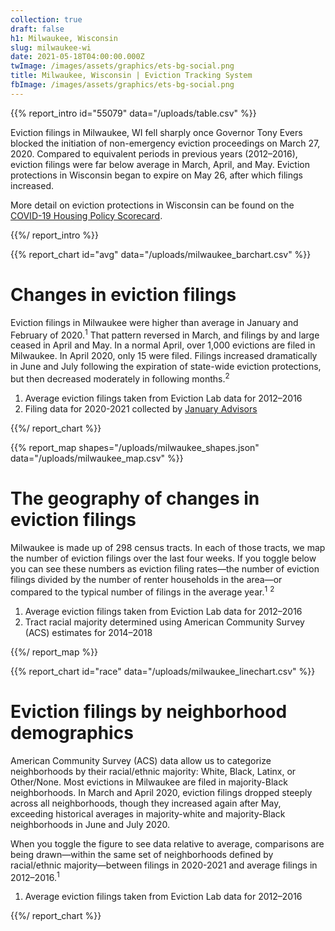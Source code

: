 ```yaml
---
collection: true
draft: false
h1: Milwaukee, Wisconsin
slug: milwaukee-wi
date: 2021-05-18T04:00:00.000Z
twImage: /images/assets/graphics/ets-bg-social.png
title: Milwaukee, Wisconsin | Eviction Tracking System
fbImage: /images/assets/graphics/ets-bg-social.png
---
```


{{% report_intro id="55079" data="/uploads/table.csv" %}}







Eviction filings in Milwaukee, WI fell sharply once Governor Tony Evers blocked the initiation of non-emergency eviction proceedings on March 27, 2020. Compared to equivalent periods in previous years (2012–2016), eviction filings were far below average in March, April, and May. Eviction protections in Wisconsin began to expire on May 26, after which filings increased. 

More detail on eviction protections in Wisconsin can be found on the [COVID-19 Housing Policy Scorecard](https://evictionlab.org/covid-policy-scorecard/wi/).







{{%/ report_intro %}}



{{% report_chart id="avg" data="/uploads/milwaukee_barchart.csv" %}}

# Changes in eviction filings

Eviction filings in Milwaukee were higher than average in January and February of 2020.<sup>1</sup> That pattern reversed in March, and filings by and large ceased in April and May. In a normal April, over 1,000 evictions are filed in Milwaukee. In April 2020, only 15 were filed. Filings increased dramatically in June and July following the expiration of state-wide eviction protections, but then decreased moderately in following months.<sup>2</sup>

1. Average eviction filings taken from Eviction Lab data for 2012–2016
2. Filing data for 2020-2021 collected by [January Advisors](https://www.januaryadvisors.com/)

{{%/ report_chart %}}



{{% report_map shapes="/uploads/milwaukee_shapes.json" data="/uploads/milwaukee_map.csv" %}}







# The geography of changes in eviction filings

Milwaukee is made up of 298 census tracts. In each of those tracts, we map the number of eviction filings over the last four weeks. If you toggle below you can see these numbers as eviction filing rates—the number of eviction filings divided by the number of renter households in the area—or compared to the typical number of filings in the average year.<sup>1</sup> <sup>2</sup>

1. Average eviction filings taken from Eviction Lab data for 2012–2016
2. Tract racial majority determined using American Community Survey (ACS) estimates for 2014–2018







{{%/ report_map %}}



{{% report_chart id="race" data="/uploads/milwaukee_linechart.csv" %}}



# Eviction filings by neighborhood demographics

American Community Survey (ACS) data allow us to categorize neighborhoods by their racial/ethnic majority: White, Black, Latinx, or Other/None. Most evictions in Milwaukee are filed in majority-Black neighborhoods. In March and April 2020, eviction filings dropped steeply across all neighborhoods, though they increased again after May, exceeding historical averages in majority-white and majority-Black neighborhoods in June and July 2020. 

When you toggle the figure to see data relative to average, comparisons are being drawn—within the same set of neighborhoods defined by racial/ethnic majority—between filings in 2020-2021 and average filings in 2012–2016.<sup>1</sup>

1. Average eviction filings taken from Eviction Lab data for 2012–2016



{{%/ report_chart %}}